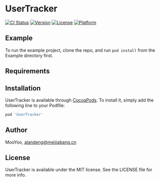 # UserTracker

[![CI Status](http://img.shields.io/travis/MooYoo/UserTracker.svg?style=flat)](https://travis-ci.org/MooYoo/UserTracker)
[![Version](https://img.shields.io/cocoapods/v/UserTracker.svg?style=flat)](http://cocoapods.org/pods/UserTracker)
[![License](https://img.shields.io/cocoapods/l/UserTracker.svg?style=flat)](http://cocoapods.org/pods/UserTracker)
[![Platform](https://img.shields.io/cocoapods/p/UserTracker.svg?style=flat)](http://cocoapods.org/pods/UserTracker)

## Example

To run the example project, clone the repo, and run `pod install` from the Example directory first.

## Requirements

## Installation

UserTracker is available through [CocoaPods](http://cocoapods.org). To install
it, simply add the following line to your Podfile:

```ruby
pod 'UserTracker'
```

## Author

MooYoo, alandeng@meijiabang.cn

## License

UserTracker is available under the MIT license. See the LICENSE file for more info.
